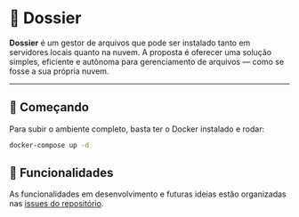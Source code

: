 # 📁 Dossier

**Dossier** é um gestor de arquivos que pode ser instalado tanto em servidores locais quanto na nuvem.
A proposta é oferecer uma solução simples, eficiente e autônoma para gerenciamento de arquivos — como se fosse a sua própria nuvem.

---

## 🚀 Começando

Para subir o ambiente completo, basta ter o Docker instalado e rodar:

```bash
docker-compose up -d
```

## 📌 Funcionalidades

As funcionalidades em desenvolvimento e futuras ideias estão organizadas nas [issues do repositório](https://github.com/Felipe-Cavalca/dossier/issues).

